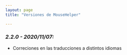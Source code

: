 ```yaml
---
layout: page
title: "Versiones de MouseHelper"

---
```

 
### <a name="2.2.0"></a><b><i>2.2.0 - 2020/11/07:</i></b>

* Correciones en las traducciones a distintos idiomas
